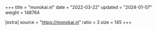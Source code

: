 +++
title = "monokai.nl"
date = "2022-03-22"
updated = "2024-01-07"
weight = 148764

[extra]
source = "https://monokai.nl"
ratio = 3
size = 145
+++
